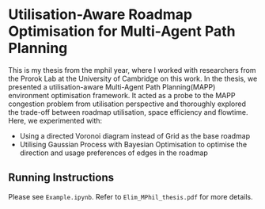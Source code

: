 # Utilisation-Aware Roadmap Optimisation for Multi-Agent Path Planning

This is my thesis from the mphil year, where I worked with researchers from the Prorok Lab at the University of Cambridge on this work. In the thesis, we presented a utilisation-aware Multi-Agent Path Planning(MAPP) environment optimisation framework. It acted as a probe to the MAPP congestion problem from utilisation perspective and thoroughly explored the trade-off between roadmap utilisation, space efficiency and flowtime. Here, we experimented with:
- Using a directed Voronoi diagram instead of Grid as the base roadmap
- Utilising Gaussian Process with Bayesian Optimisation to optimise the direction and usage preferences of edges in the roadmap 

## Running Instructions
Please see `Example.ipynb`. Refer to `Elim_MPhil_thesis.pdf` for more details.
